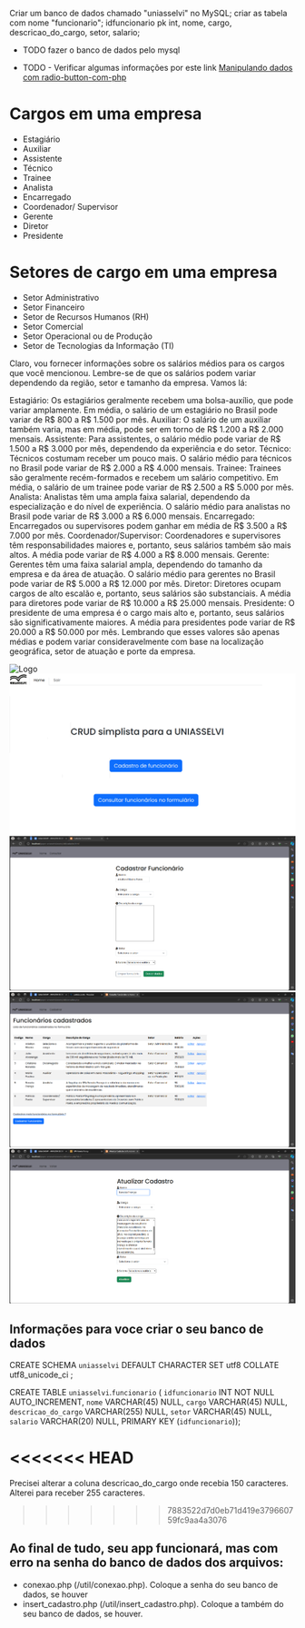  Criar um banco de dados chamado "uniasselvi" no MySQL;
 criar as tabela com nome "funcionario";
 idfuncionario pk int,
 nome,
 cargo, 
 descricao_do_cargo, 
 setor, 
 salario;
 * TODO fazer o banco de dados pelo mysql




* TODO - Verificar algumas informações por este link [Manipulando dados com radio-button-com-php](http://devfuria.com.br/php/manipulando-radio-button-com-php/)

# Cargos em uma empresa
- Estagiário 
- Auxiliar
- Assistente
- Técnico 
- Trainee 
- Analista 
- Encarregado 
- Coordenador/ Supervisor 
- Gerente 
- Diretor
- Presidente 

# Setores de cargo em uma empresa 
- Setor Administrativo
- Setor Financeiro
- Setor de Recursos Humanos (RH)
- Setor Comercial
- Setor Operacional ou de Produção
- Setor de Tecnologias da Informação (TI)


Claro, vou fornecer informações sobre os salários médios para os cargos que você mencionou. Lembre-se de que os salários podem variar dependendo da região, setor e tamanho da empresa. Vamos lá:

Estagiário: Os estagiários geralmente recebem uma bolsa-auxílio, que pode variar amplamente. Em média, o salário de um estagiário no Brasil pode variar de R$ 800 a R$ 1.500 por mês.
Auxiliar: O salário de um auxiliar também varia, mas em média, pode ser em torno de R$ 1.200 a R$ 2.000 mensais.
Assistente: Para assistentes, o salário médio pode variar de R$ 1.500 a R$ 3.000 por mês, dependendo da experiência e do setor.
Técnico: Técnicos costumam receber um pouco mais. O salário médio para técnicos no Brasil pode variar de R$ 2.000 a R$ 4.000 mensais.
Trainee: Trainees são geralmente recém-formados e recebem um salário competitivo. Em média, o salário de um trainee pode variar de R$ 2.500 a R$ 5.000 por mês.
Analista: Analistas têm uma ampla faixa salarial, dependendo da especialização e do nível de experiência. O salário médio para analistas no Brasil pode variar de R$ 3.000 a R$ 6.000 mensais.
Encarregado: Encarregados ou supervisores podem ganhar em média de R$ 3.500 a R$ 7.000 por mês.
Coordenador/Supervisor: Coordenadores e supervisores têm responsabilidades maiores e, portanto, seus salários também são mais altos. A média pode variar de R$ 4.000 a R$ 8.000 mensais.
Gerente: Gerentes têm uma faixa salarial ampla, dependendo do tamanho da empresa e da área de atuação. O salário médio para gerentes no Brasil pode variar de R$ 5.000 a R$ 12.000 por mês.
Diretor: Diretores ocupam cargos de alto escalão e, portanto, seus salários são substanciais. A média para diretores pode variar de R$ 10.000 a R$ 25.000 mensais.
Presidente: O presidente de uma empresa é o cargo mais alto e, portanto, seus salários são significativamente maiores. A média para presidentes pode variar de R$ 20.000 a R$ 50.000 por mês.
Lembrando que esses valores são apenas médias e podem variar consideravelmente com base na localização geográfica, setor de atuação e porte da empresa.



![Logo](https://portal.uniasselvi.com.br/public/img/site/logo-horizontal_desk.png)
![Homepage](assets/img/homepage.png)
![Cadastro](assets/img/cadastro_homepage(1).png)
![Consulta](assets/img/consulta_homepage.png)
![Atualizar](assets/img/homepage_atualizar.png)



## Informações para voce criar o seu banco de dados

CREATE SCHEMA `uniasselvi` DEFAULT CHARACTER SET utf8 COLLATE utf8_unicode_ci ;



CREATE TABLE `uniasselvi`.`funcionario` (
  `idfuncionario` INT NOT NULL AUTO_INCREMENT,
  `nome` VARCHAR(45) NULL,
  `cargo` VARCHAR(45) NULL,
  `descricao_do_cargo` VARCHAR(255) NULL,
  `setor` VARCHAR(45) NULL,
  `salario` VARCHAR(20) NULL,
  PRIMARY KEY (`idfuncionario`));

<<<<<<< HEAD
=======
Precisei alterar a coluna descricao_do_cargo onde recebia 150 caracteres. Alterei para receber 255 caracteres.

>>>>>>> 7883522d7d0eb71d419e379660759fc9aa4a3076

## Ao final de tudo, seu app funcionará, mas com erro na senha do banco de dados dos arquivos: 
- conexao.php (/util/conexao.php). Coloque a senha do seu banco de dados, se houver
- insert_cadastro.php (/util/insert_cadastro.php). Coloque a também do seu banco de dados, se houver.
